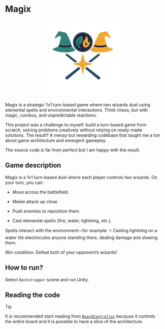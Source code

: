 # Magix

<p align="center">
    <img width="250" height="250" src="/Documents/Images/logo.png">
</p>

Magix is a strategic 1v1 turn-based game where two wizards duel using elemental spells and environmental interactions. Think chess, but with magic, combos, and unpredictable reactions.

This project was a challenge to myself: build a turn-based game from scratch, solving problems creatively without relying on ready-made solutions. The result? A messy but rewarding codebase that taught me a ton about game architecture and emergent gameplay.

The source code is far from perfect but I am happy with the result.

## Game description

Magix is a 1v1 turn-based duel where each player controls two wizards. On your turn, you can:

- Move across the battlefield.

- Melee attack up close.

- Push enemies to reposition them.

- Cast elemental spells (fire, water, lightning, etc.).

Spells interact with the environment—for example:
⚡ Casting lightning on a water tile electrocutes anyone standing there, dealing damage and slowing them.

Win condition: Defeat both of your opponent’s wizards!

## How to run?

Select `Bootstrapper` scene and run Unity.

## Reading the code

> [!TIP]
> It is recommended start reading from [`BoardController`](Magix/Assets/Scripts/Magix.Controller/Match/Board/BoardController.cs) because it controls the entire board and it is possible to have a slice of the architecture.